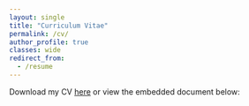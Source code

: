 ```yaml
---
layout: single
title: "Curriculum Vitae"
permalink: /cv/
author_profile: true
classes: wide
redirect_from:
  - /resume
---
```


Download my CV [here](../files/ZacharyGarvin_CV_2023.pdf) or view the embedded document below:

<object data="../files/ZacharyGarvin_CV_2023.pdf" width="1000" height="1000" type='application/pdf'></object>

